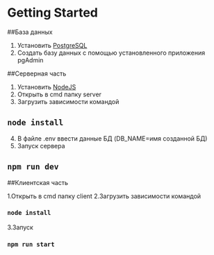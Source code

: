 # Getting Started

##База данных
1. Установить [PostgreSQL](https://www.postgresql.org/)
2. Создать базу данных с помощью установленного приложения pgAdmin

##Серверная часть
1. Установить [NodeJS](https://nodejs.dev/)
2. Открыть в cmd папку server
3. Загрузить зависимости командой
## `node install`
4. В файле .env ввести данные БД (DB_NAME=имя созданной БД)
5. Запуск сервера
## `npm run dev`

##Клиентская часть

1.Открыть в cmd папку client
2.Загрузить зависимости командой
### `node install`
3.Запуск 
### `npm run start`